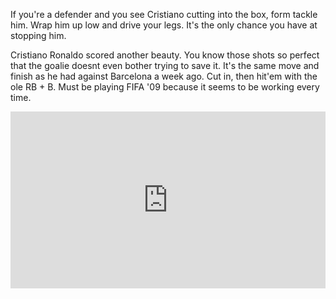 If you're a defender and you see Cristiano cutting into the box, form tackle him. Wrap him up low and drive your legs. It's the only chance you have at stopping him.

Cristiano Ronaldo scored another beauty. You know those shots so perfect that the goalie doesnt even bother trying to save it. It's the same move and finish as he had against Barcelona a week ago. Cut in, then hit'em with the ole RB + B. Must be playing FIFA '09 because it seems to be working every time. 

<div style="width: 100%; height: 0px; position: relative; padding-bottom: 56.227%;"><iframe src="https://streamable.com/s/tkl6o/sbexqo" frameborder="0" width="100%" height="100%" allowfullscreen style="width: 100%; height: 100%; position: absolute;"></iframe></div>

